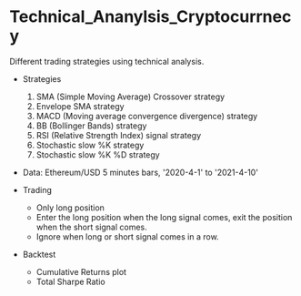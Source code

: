 # Technical_Ananylsis_Cryptocurrnecy

Different trading strategies using technical analysis. 

- Strategies
  1. SMA (Simple Moving Average) Crossover strategy
  2. Envelope SMA strategy
  3. MACD (Moving average convergence divergence) strategy
  4. BB (Bollinger Bands) strategy
  5. RSI (Relative Strength Index) signal strategy
  6. Stochastic slow %K strategy
  7. Stochastic slow %K %D strategy


- Data: Ethereum/USD 5 minutes bars, '2020-4-1' to '2021-4-10'

- Trading
  - Only long  position
  - Enter the long position when the long signal comes, exit the position when the short signal comes.
  - Ignore when long or short signal comes in a row.

- Backtest
  - Cumulative Returns plot
  - Total Sharpe Ratio
